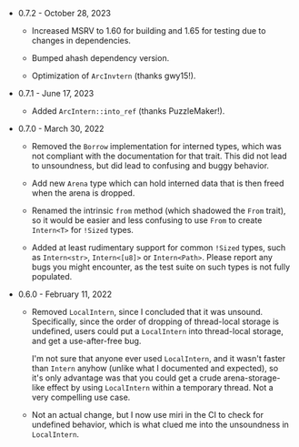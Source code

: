 
* 0.7.2 - October 28, 2023

    - Increased MSRV to 1.60 for building and 1.65 for testing due to changes in
      dependencies.

    - Bumped ahash dependency version.

    - Optimization of `ArcInvtern` (thanks gwy15!).

* 0.7.1 - June 17, 2023

    - Added `ArcIntern::into_ref` (thanks PuzzleMaker!).

* 0.7.0 - March 30, 2022

    - Removed the `Borrow` implementation for interned types, which was not
      compliant with the documentation for that trait.  This did not lead to
      unsoundness, but did lead to confusing and buggy behavior.

    - Add new `Arena` type which can hold interned data that is then freed when
      the arena is dropped.

    - Renamed the intrinsic `from` method (which shadowed the `From` trait), so
      it would be easier and less  confusing to use `From` to create `Intern<T>`
      for `!Sized` types.

    - Added at least rudimentary support for common `!Sized` types, such as
      `Intern<str>`, `Intern<[u8]>` or `Intern<Path>`.  Please report any bugs
      you might encounter, as the test suite on such types is not fully
      populated.

* 0.6.0 - February 11, 2022

    - Removed `LocalIntern`, since I concluded that it was unsound.
      Specifically, since the order of dropping of thread-local storage is
      undefined, users could put a `LocalIntern` into thread-local storage, and
      get a use-after-free bug.

      I'm not sure that anyone ever used `LocalIntern`, and it wasn't faster
      than `Intern` anyhow (unlike what I documented and expected), so it's only
      advantage was that you could get a crude arena-storage-like effect by
      using `LocalIntern` within a temporary thread.  Not a very compelling use
      case.

    - Not an actual change, but I now use miri in the CI to check for undefined
      behavior, which is what clued me into the unsoundness in `LocalIntern`.